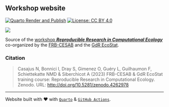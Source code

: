 ## Workshop website

<!-- badges: start -->
[![Quarto Render and Publish](https://github.com/rdatatoolbox/rdatatoolbox.github.io/actions/workflows/render-website.yaml/badge.svg)](https://github.com/rdatatoolbox/rdatatoolbox.github.io/actions/workflows/render-website.yaml)
[![License: CC BY 4.0](https://img.shields.io/badge/License-CC%20BY%204.0-green.svg)](https://choosealicense.com/licenses/cc-by-4.0/)
<!-- badges: end -->


![](https://raw.githubusercontent.com/rdatatoolbox/.github/main/profile/banner-rdatatoolbox_150dpi.png)

Source of the [workshop **_Reproducible Research in Computational Ecology_**](https://rdatatoolbox.github.io/)
co-organized by the
[FRB-CESAB](https://www.fondationbiodiversite.fr/en/about-the-foundation/le-cesab/)
and the
[GdR EcoStat](https://sites.google.com/site/gdrecostat/).


### Citation

> Casajus N, Bonnici I, Dray S, Gimenez O, Guéry L, Guilhaumon F, Schiettekatte NMD 
& Siberchicot A (2023) 
FRB-CESAB & GdR EcoStat training course: Reproducible Research in Computational Ecology. 
Zenodo. URL: <http://doi.org/10.5281/zenodo.4262978>


<hr />

Website built with :heart: with 
[`Quarto`](https://quarto.org/) & 
[`GitHub Actions`](https://github.com/features/actions).